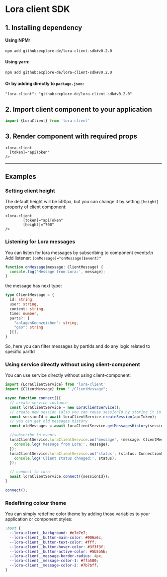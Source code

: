 # Lora client SDK

## 1. Installing dependency
#### Using NPM:
```shell
npm add github:explore-de/lora-client-sdk#v0.2.0
```

#### Using yarn:
```shell
npm add github:explore-de/lora-client-sdk#v0.2.0
```

#### Or by adding directly to `package.json`:
`"lora-client": "github:explore-de/lora-client-sdk#v0.2.0"`


## 2. Import client component to your application
```typescript
import {LoraClient} from 'lora-client'
```

## 3. Render component with required props 
```angular2html
<lora-client 
  [token]="apiToken" 
/>
```

___

## Examples

### Setting client height
The default height will be 500px, but you can change it by setting `[height]` property of client component: 
```angular2html
<lora-client
        [token]="apiToken"
        [height]="700"
/>
```

### Listening for Lora messages
You can listen for lora messages by subscribing to component events:\n
Add listener: `(onMessage)="onMessage($event)"`
```typescript
function onMessage(message: ClientMessage) {
  console.log('Message from Lora:', message);
}
```

the message has next type:
```typescript
type ClientMessage = {
  id: string,
  user: string,
  content: string,
  time: number,
  parts?: {
    "anlagenKennzeichen": string,
    "geo": string
  }[],
}

```
So, here you can filter messages by partIds and do any logic related to specific partId

### Using service directly without using client-component
You can use service directly without using client-component:

```typescript 
import {LoraClientService} from 'lora-client'
import {ClientMessage} from "./ClientMessage";

async function connect(){
  // create service instance
  const loraClientService = new LoraClientService();
  // create new session (also you can reuse sessionId by storing it in local storage as example)
  const sessionId = await loraClientService.createSession(apiToken);
  // you can get old messages history
  const oldMessages = await loraClientService.getMessagesHistory(sessionId);

  //subscribe to events
  loraClientService.loraClientService.on('message', (message: ClientMessage) =>{
    console.log('Message from Lora:', message);
  });
  loraClientService.loraClientService.on('status', (status: ConnectionStatus) =>{
    console.log('Client status chnaged:', status);
  });

  // connect to lora
  await loraClientService.connect({sessionId});
}

connect();
```


### Redefining colour theme
You can simply redefine color theme by adding those variables to your application or component styles:  
```scss
:host {
  --lora-client__background: #e7e7e7;
  --lora-client__button-main-color: #006a6c;
  --lora-client__button-text-color: #fff;
  --lora-client__button-hover-color: #3f3f3f;
  --lora-client__button-active-color: #5b5b5b;
  --lora-client__message-border-radius: 4px;
  --lora-client__message-color-1: #ffa500;
  --lora-client__message-color-2: #7b7bff;
}
```
